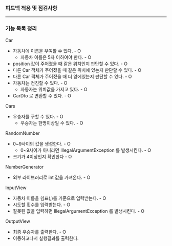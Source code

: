 ### 피드백 적용 및 점검사항



---

### 기능 목록 정리

Car
- 자동차에 이름을 부여할 수 있다. - O
  - 자동차 이름은 5자 이하여야 한다. - O
- position 값이 주어졌을 때 같은 위치인지 판단할 수 있다. - O
- 다른 Car 객체가 주어졌을 때 같은 위치에 있는지 판단할 수 있다. - O
- 다른 Car 객체가 주어졌을 때 더 앞에있는지 판단할 수 있다. - O
- 자동차는 전진할 수 있다. - O
  - 자동자는 위치값을 가지고 있다. - O
- CarDto 로 변환할 수 있다. - O


Cars
- 우승자를 구할 수 있다. - O
  - 우승자는 한명이상일 수 있다. - O

  
RandomNumber
- 0~9사이의 값을 생성한다. - O
  - 0~9사이가 아니라면 IllegalArgumentException 를 발생시킨다. - O
- 크기가 4이상인지 확인한다 - O


NumberGenerator
- 외부 라이브러리로 int 값을 가져온다. - O


InputView
- 자동차 이름을 쉼표(,)를 기준으로 입력받는다. - O
- 시도할 횟수를 입력받는다. - O
- 잘못된 값을 입력하면 IllegalArgumentException 를 발생시킨다. - O


OutputView
- 최종 우승자를 출력한다. - O
- 이동하고나서 실행결과를 출력한다.